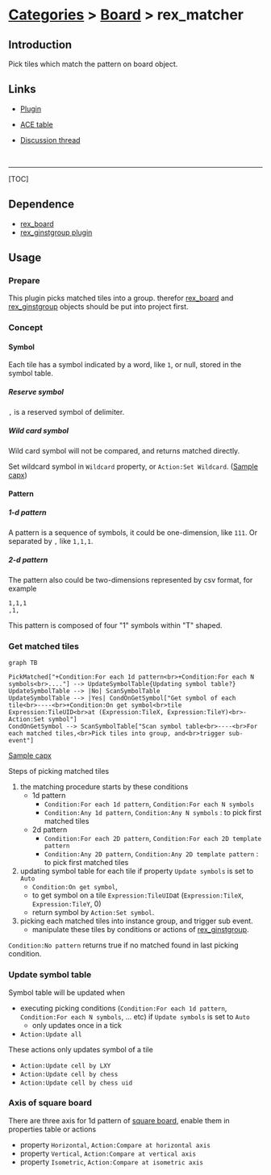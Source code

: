 # [Categories](categories.index.html) > [Board](board.index.html) > rex_matcher

## Introduction

Pick tiles which match the pattern on board object.

## Links

- [Plugin](https://dl.dropboxusercontent.com/u/5779181/C2Repo/Zip/plugins/rex_matcher.7z)

- [ACE table](https://rexrainbow.github.io/C2RexDoc/c2rexpluginsACE/plugin_rex_matcher.html)

- [Discussion thread](https://www.scirra.com/forum/plugin-matcher_t74348)

  ​

----

[TOC]

## Dependence

- [rex_board](rex_board.html)
- [rex_ginstgroup plugin](rex_ginstgroup.html)



## Usage

### Prepare

This plugin picks matched tiles into a group. therefor [rex_board](http://c2rexplugins.weebly.com/rex_board.html) and [rex_ginstgroup](http://c2rexplugins.weebly.com/rex_ginstgroup.html) objects should be put into project first.

### Concept

#### Symbol

Each tile has a symbol indicated by a word, like  `1`, or null, stored in the symbol table.

##### Reserve symbol

`,` is a reserved symbol of delimiter.

##### Wild card symbol

Wild card symbol will not be compared, and returns matched directly.

Set wildcard symbol in `Wildcard` property, or `Action:Set Wildcard`.  ([Sample capx](https://onedrive.live.com/redir?resid=7497FD5EC94476E!2121&authkey=!APtg1KMMaoBVbe4&ithint=file%2ccapx))

#### Pattern

##### 1-d pattern

A pattern is a sequence of symbols, it could be one-dimension, like `111`. Or separated by `,` like `1,1,1`.

##### 2-d pattern

The pattern also could be two-dimensions represented by csv format, for example

```
1,1,1
,1,
```

This pattern is composed of four "1" symbols within "T" shaped.



### Get matched tiles

```mermaid
graph TB

PickMatched["+Condition:For each 1d pattern<br>+Condition:For each N symbols<br>...."] --> UpdateSymbolTable{Updating symbol table?}
UpdateSymbolTable --> |No| ScanSymbolTable
UpdateSymbolTable --> |Yes| CondOnGetSymbol["Get symbol of each tile<br>----<br>+Condition:On get symbol<br>tile Expression:TileUID<br>at (Expression:TileX, Expression:TileY)<br>-Action:Set symbol"]
CondOnGetSymbol --> ScanSymbolTable["Scan symbol table<br>----<br>For each matched tiles,<br>Pick tiles into group, and<br>trigger sub-event"]
```



[Sample capx](https://onedrive.live.com/redir?resid=7497FD5EC94476E!533&authkey=!ADYTyOWuJ5udAek&ithint=file%2c.capx)

Steps of picking matched tiles

1. the matching procedure starts by these conditions
   - 1d pattern
     - `Condition:For each 1d pattern`, `Condition:For each N symbols`
     - `Condition:Any 1d pattern`, `Condition:Any N symbols` : to pick first matched tiles
   - 2d pattern
     - `Condition:For each 2D pattern`, `Condition:For each 2D template pattern`
     - `Condition:Any 2D pattern`, `Condition:Any 2D template pattern` : to pick first matched tiles
2. updating symbol table for each tile if property `Update symbols` is set to `Auto`
   - `Condition:On get symbol`,
   - to get symbol on a tile `Expression:TileUID`at (`Expression:TileX`, `Expression:TileY`, 0)
   - return symbol by `Action:Set symbol`.
3. picking each matched tiles into instance group, and trigger sub event.
   - manipulate these tiles by conditions or actions of [rex_ginstgroup](rex_ginstgroup.html).

`Condition:No pattern` returns true if no matched found in last picking condition.

### Update symbol table

Symbol table will be updated when 

- executing picking conditions (`Condition:For each 1d pattern`, `Condition:For each N symbols`, ... etc) if `Update symbols` is set to `Auto`
  - only updates once in a tick
- `Action:Update all`

These actions only updates symbol of a tile

- `Action:Update cell by LXY`
- `Action:Update cell by chess`
- `Action:Update cell by chess uid`

### Axis of square board

There are three axis for 1d pattern of [square board](squaretx.html), enable them in properties table or actions

- property `Horizontal`, `Action:Compare at horizontal axis`
- property `Vertical`, `Action:Compare at vertical axis`
- property `Isometric`, `Action:Compare at isometric axis`